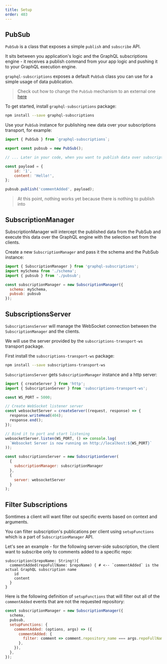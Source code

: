 ```yaml
---
title: Setup
order: 403
---
```


<h2 id="setup">PubSub</h2>

`PubSub` is a class that exposes a simple `publish` and `subscribe` API.

It sits between you application's logic and the GraphQL subscriptions engine - it receives a publish command from your app logic and pushing it to your GraphQL execution engine.

`graphql-subscriptions` exposes a default `PubSub` class you can use for a simple usage of data publication.

> Check out how to change the `PubSub` mechanism to an external one [here](/tools/graphql-subscriptions/external-pubsub.html)

To get started, install `graphql-subscriptions` package:

```bash
npm install --save graphql-subscriptions
```

Use your `PubSub` instance for publishing new data over your subscriptions transport, for example:

```js
import { PubSub } from `graphql-subscriptions`;

export const pubsub = new PubSub();

// ... Later in your code, when you want to publish data over subscription, run:

const payload = {
    id: '1',
    content: 'Hello!',
};

pubsub.publish('commentAdded', payload);
```

> At this point, nothing works yet because there is nothing to publish into


<h2 id="subscription-manager">SubscriptionManager</h2>

SubscriptionManager will intercept the published data from the PubSub and execute this data over the GraphQL engine with the selection set from the clients.

Create a new `SubscriptionManager` and pass it the schema and the PubSub instance:

```js
import { SubscriptionManager } from 'graphql-subscriptions';
import mySchema from './schema';
import { pubsub } from './pubsub';

const subscriptionManager = new SubscriptionManager({
  schema: mySchema,
  pubsub: pubsub
});
```

<h2 id="subscription-server">SubscriptionsServer</h2>

`SubscriptionsServer` will manage the WebSocket connection between the `SubscriptionManager` and the clients.

We will use the server provided by the `subscriptions-transport-ws` transport package.

First install the `subscriptions-transport-ws` package:

```bash
npm install --save subscriptions-transport-ws
```

`SubscriptionsServer` gets `SubscriptionManager` instance and a http server:

```js
import { createServer } from 'http';
import { SubscriptionServer } from 'subscriptions-transport-ws';

const WS_PORT = 5000;

// Create WebSocket listener server
const websocketServer = createServer((request, response) => {
  response.writeHead(404);
  response.end();
});

// Bind it to port and start listening
websocketServer.listen(WS_PORT, () => console.log(
  `Websocket Server is now running on http://localhost:${WS_PORT}`
));

const subscriptionsServer = new SubscriptionServer(
  {
    subscriptionManager: subscriptionManager
  },
  {
    server: websocketServer
  }
);
```

<h2 id="filter-subscriptions">Filter Subscriptions</h2>

Somtimes a client will want filter out specific events based on context and arguments.

You can filter subscription's publications per client using `setupFunctions` which is a part of `SubscriptionManager` API.

Let's see an example - for the following server-side subscription, the client want to subscribe only to comments added to a specific repo:

```
subscription($repoName: String!){
  commentAdded(repoFullName: $repoName) { # <-- `commentAdded` is the actual GraphQL subscription name
    id
    content
  }
}
```

Here is the following definition of `setupFunctions` that will filter out all of the `commentAdded` events that are not the requested repository:

```js
const subscriptionManager = new SubscriptionManager({
  schema,
  pubsub,
  setupFunctions: {
    commentAdded: (options, args) => ({
      commentAdded: {
        filter: comment => comment.repository_name === args.repoFullName,
      },
    }),
  },
});
```
